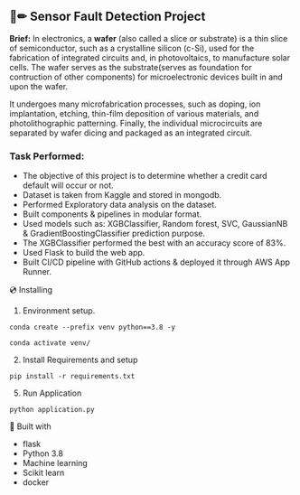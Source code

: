 ## 📄✏ Sensor Fault Detection Project
**Brief:** In electronics, a **wafer** (also called a slice or substrate) is a thin slice of semiconductor, such as a crystalline silicon (c-Si), used for the fabrication of integrated circuits and, in photovoltaics, to manufacture solar cells. The wafer serves as the substrate(serves as foundation for contruction of other components) for microelectronic devices built in and upon the wafer. 

It undergoes many microfabrication processes, such as doping, ion implantation, etching, thin-film deposition of various materials, and photolithographic patterning. Finally, the individual microcircuits are separated by wafer dicing and packaged as an integrated circuit.

#### 
### Task Performed:
* The objective of this project is to determine whether a credit card default will occur or not.
* Dataset is taken from Kaggle and stored in mongodb.
* Performed Exploratory data analysis on the dataset.
* Built components & pipelines in modular format. 
* Used models such as: XGBClassifier, Random forest, SVC, GaussianNB & GradientBoostingClassifier prediction purpose.
* The XGBClassifier performed the best with an accuracy score of 83%.
* Used Flask to build the web app.
* Built CI/CD pipeline with GitHub actions & deployed it through AWS App Runner.


💿 Installing
1. Environment setup.
```
conda create --prefix venv python==3.8 -y
```
```
conda activate venv/
````
2. Install Requirements and setup
```
pip install -r requirements.txt
```
5. Run Application
```
python application.py
```

🔧 Built with
- flask
- Python 3.8
- Machine learning
- Scikit learn
- docker
  

